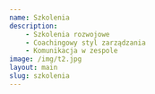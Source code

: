 ```yaml
---
name: Szkolenia
description:
    - Szkolenia rozwojowe
    - Coachingowy styl zarządzania
    - Komunikacja w zespole
image: /img/t2.jpg
layout: main
slug: szkolenia
---
```

